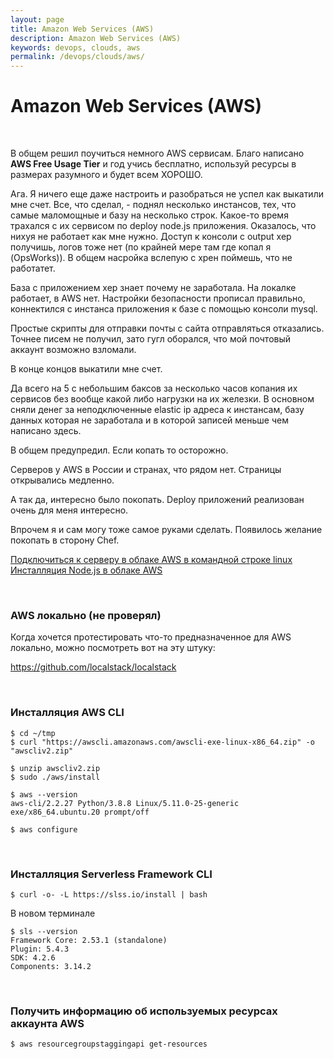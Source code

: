 ```yaml
---
layout: page
title: Amazon Web Services (AWS)
description: Amazon Web Services (AWS)
keywords: devops, clouds, aws
permalink: /devops/clouds/aws/
---
```


# Amazon Web Services (AWS)

<br/>

В общем решил поучиться немного AWS сервисам. Благо написано **AWS Free Usage Tier** и год учись бесплатно, используй ресурсы в размерах разумного и будет всем ХОРОШО.

Ага. Я ничего еще даже настроить и разобраться не успел как выкатили мне счет. Все, что сделал, - поднял несколько инстансов, тех, что самые маломощные и базу на несколько строк. Какое-то время трахался с их сервисом по deploy node.js приложения. Оказалось, что нихуя не работает как мне нужно. Доступ к консоли с output хер получишь, логов тоже нет (по крайней мере там где копал я (OpsWorks)). В общем насройка вслепую с хрен поймешь, что не работатет.

База с приложением хер знает почему не заработала. На локалке работает, в AWS нет. Настройки безопасности прописал правильно, коннектился с инстанса приложения к базе с помощью консоли mysql.

Простые скрипты для отправки почты с сайта отправляться отказались. Точнее писем не получил, зато гугл оборался, что мой почтовый аккаунт возможно взломали.

В конце концов выкатили мне счет.

Да всего на 5 с небольшим баксов за несколько часов копания их сервисов без вообще какой либо нагрузки на их железки. В основном сняли денег за неподключенные elastic ip адреса к инстансам, базу данных которая не заработала и в которой записей меньше чем написано здесь.

В общем предупредил. Если копать то осторожно.

Серверов у AWS в России и странах, что рядом нет. Страницы открывались медленно.

А так да, интересно было покопать. Deploy приложений реализован очень для меня интересно.

Впрочем я и сам могу тоже самое руками сделать. Появилось желание покопать в сторону Chef.

[Подключиться к серверу в облаке AWS в командной строке linux](/devops/clouds/aws/connect-to-server/)  
[Инсталляция Node.js в облаке AWS](/devops/clouds/aws/nodejs-server/)

<br/>

### AWS локально (не проверял)

Когда хочется протестировать что-то предназначенное для AWS локально, можно посмотреть вот на эту штуку:

https://github.com/localstack/localstack

<br/>

### Инсталляция AWS CLI

    $ cd ~/tmp
    $ curl "https://awscli.amazonaws.com/awscli-exe-linux-x86_64.zip" -o "awscliv2.zip"

    $ unzip awscliv2.zip
    $ sudo ./aws/install

    $ aws --version
    aws-cli/2.2.27 Python/3.8.8 Linux/5.11.0-25-generic exe/x86_64.ubuntu.20 prompt/off

    $ aws configure

<br/>

### Инсталляция Serverless Framework CLI

    $ curl -o- -L https://slss.io/install | bash

В новом терминале

    $ sls --version
    Framework Core: 2.53.1 (standalone)
    Plugin: 5.4.3
    SDK: 4.2.6
    Components: 3.14.2

<br/>

### Получить информацию об используемых ресурсах аккаунта AWS

    $ aws resourcegroupstaggingapi get-resources
